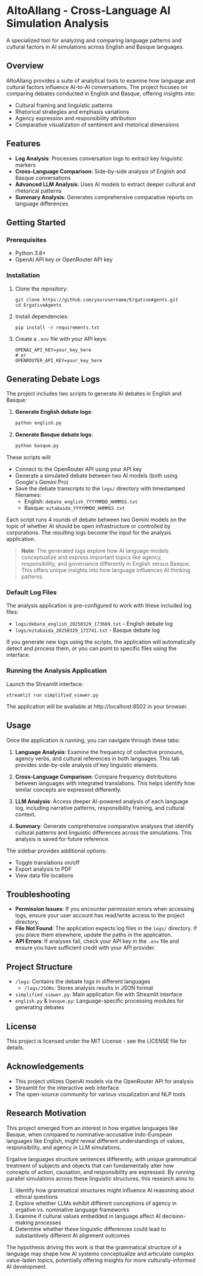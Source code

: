 # AItoAIlang - Cross-Language AI Simulation Analysis

A specialized tool for analyzing and comparing language patterns and cultural factors in AI simulations across English and Basque languages.

## Overview

AItoAIlang provides a suite of analytical tools to examine how language and cultural factors influence AI-to-AI conversations. The project focuses on comparing debates conducted in English and Basque, offering insights into:

- Cultural framing and linguistic patterns
- Rhetorical strategies and emphasis variations
- Agency expression and responsibility attribution
- Comparative visualization of sentiment and rhetorical dimensions

## Features

- **Log Analysis**: Processes conversation logs to extract key linguistic markers
- **Cross-Language Comparison**: Side-by-side analysis of English and Basque conversations
- **Advanced LLM Analysis**: Uses AI models to extract deeper cultural and rhetorical patterns
- **Summary Analysis**: Generates comprehensive comparative reports on language differences

## Getting Started

### Prerequisites

- Python 3.8+
- OpenAI API key or OpenRouter API key

### Installation

1. Clone the repository:
   ```
   git clone https://github.com/yourusername/ErgativeAgents.git
   cd ErgativeAgents
   ```

2. Install dependencies:
   ```
   pip install -r requirements.txt
   ```

3. Create a `.env` file with your API keys:
   ```
   OPENAI_API_KEY=your_key_here
   # or
   OPENROUTER_API_KEY=your_key_here
   ```

## Generating Debate Logs

The project includes two scripts to generate AI debates in English and Basque:

1. **Generate English debate logs**:
   ```bash
   python english.py
   ```

2. **Generate Basque debate logs**:
   ```bash
   python basque.py
   ```

These scripts will:
- Connect to the OpenRouter API using your API key
- Generate a simulated debate between two AI models (both using Google's Gemini Pro)
- Save the debate transcripts to the `logs/` directory with timestamped filenames:
  - English: `debate_english_YYYYMMDD_HHMMSS.txt`
  - Basque: `eztabaida_YYYYMMDD_HHMMSS.txt`
  
Each script runs 4 rounds of debate between two Gemini models on the topic of whether AI should be open infrastructure or controlled by corporations. The resulting logs become the input for the analysis application.

> **Note**: The generated logs explore how AI language models conceptualize and express important topics like agency, responsibility, and governance differently in English versus Basque. This offers unique insights into how language influences AI thinking patterns.

### Default Log Files

The analysis application is pre-configured to work with these included log files:
- `logs/debate_english_20250329_173609.txt` - English debate log
- `logs/eztabaida_20250329_173741.txt` - Basque debate log

If you generate new logs using the scripts, the application will automatically detect and process them, or you can point to specific files using the interface.

### Running the Analysis Application

Launch the Streamlit interface:
```
streamlit run simplified_viewer.py
```

The application will be available at http://localhost:8502 in your browser.

## Usage

Once the application is running, you can navigate through these tabs:

1. **Language Analysis**: Examine the frequency of collective pronouns, agency verbs, and cultural references in both languages. This tab provides side-by-side analysis of key linguistic elements.

2. **Cross-Language Comparison**: Compare frequency distributions between languages with integrated translations. This helps identify how similar concepts are expressed differently.

3. **LLM Analysis**: Access deeper AI-powered analysis of each language log, including narrative patterns, responsibility framing, and cultural context.

4. **Summary**: Generate comprehensive comparative analyses that identify cultural patterns and linguistic differences across the simulations. This analysis is saved for future reference.

The sidebar provides additional options:
- Toggle translations on/off
- Export analysis to PDF
- View data file locations

## Troubleshooting

- **Permission Issues**: If you encounter permission errors when accessing logs, ensure your user account has read/write access to the project directory.
- **File Not Found**: The application expects log files in the `logs/` directory. If you place them elsewhere, update the paths in the application.
- **API Errors**: If analyses fail, check your API key in the `.env` file and ensure you have sufficient credit with your API provider.

## Project Structure

- `/logs`: Contains the debate logs in different languages
  - `/logs/JSONs`: Stores analysis results in JSON format
- `simplified_viewer.py`: Main application file with Streamlit interface
- `english.py` & `basque.py`: Language-specific processing modules for generating debates

## License

This project is licensed under the MIT License - see the LICENSE file for details.

## Acknowledgements

- This project utilizes OpenAI models via the OpenRouter API for analysis
- Streamlit for the interactive web interface
- The open-source community for various visualization and NLP tools 

## Research Motivation

This project emerged from an interest in how ergative languages like Basque, when compared to nominative-accusative Indo-European languages like English, might reveal different understandings of values, responsibility, and agency in LLM simulations. 

Ergative languages structure sentences differently, with unique grammatical treatment of subjects and objects that can fundamentally alter how concepts of action, causation, and responsibility are expressed. By running parallel simulations across these linguistic structures, this research aims to:

1. Identify how grammatical structures might influence AI reasoning about ethical questions
2. Explore whether LLMs exhibit different conceptions of agency in ergative vs. nominative language frameworks
3. Examine if cultural values embedded in language affect AI decision-making processes
4. Determine whether these linguistic differences could lead to substantively different AI alignment outcomes

The hypothesis driving this work is that the grammatical structure of a language may shape how AI systems conceptualize and articulate complex value-laden topics, potentially offering insights for more culturally-informed AI development. 